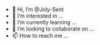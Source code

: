 - 👋 Hi, I’m @Joly-Sent
- 👀 I’m interested in ...
- 🌱 I’m currently learning ...
- 💞️ I’m looking to collaborate on ...
- 📫 How to reach me ...

<!---
Joly-Sent/Joly-Sent is a ✨ special ✨ repository because its `README.md` (this file) appears on your GitHub profile.
You can click the Preview link to take a look at your changes.
---https://www.google/https://8084911812/go∆server.hawaiian telcom/Verizon/wireless.net..>
@Joly-Sent.com
